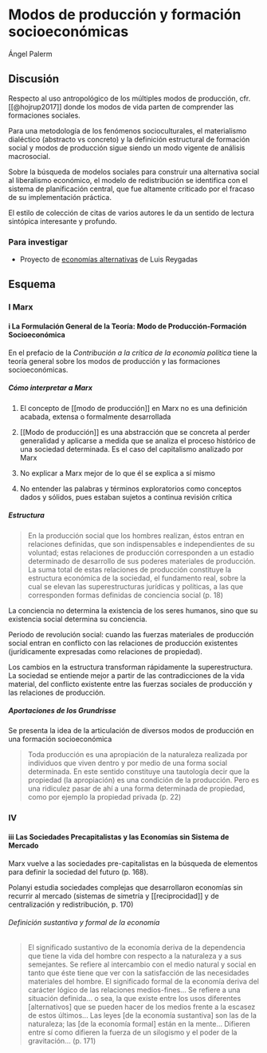 # Modos de producción y formación socioeconómicas
Ángel Palerm


## Discusión

Respecto al uso antropológico de los múltiples modos de producción, cfr. [[@hojrup2017]] donde los modos de vida parten de comprender las formaciones sociales.

Para una metodología de los fenómenos socioculturales, el materialismo dialéctico (abstracto vs concreto) y la definición estructural de formación social y modos de producción sigue siendo un modo vigente de análisis macrosocial.

Sobre la búsqueda de modelos sociales para construir una alternativa social al liberalismo económico, el modelo de redistribución se identifica con el sistema de planificación central, que fue altamente criticado por el fracaso de su implementación práctica.

El estilo de colección de citas de varios autores le da un sentido de lectura sintópica interesante y profundo.

### Para investigar

- Proyecto de [economías alternativas](http://bibliotecasibe.ecosur.mx/sibe/book/000053634) de Luis Reygadas

## Esquema

### I Marx

#### i La Formulación General de la Teoría: Modo de Producción-Formación Socioeconómica

En el prefacio de la *Contribución a la crítica de la economía política* tiene la teoría general sobre los modos de producción y las formaciones socioeconómicas.

##### Cómo interpretar a Marx

1. El concepto de [[modo de producción]] en Marx no es una definición acabada, extensa o formalmente desarrollada

2. [[Modo de producción]] es una abstracción que se concreta al perder generalidad y aplicarse a medida que se analiza el proceso histórico de una sociedad determinada. Es el caso del capitalismo analizado por Marx

3. No explicar a Marx mejor de lo que él se explica a sí mismo

4. No entender las palabras y términos exploratorios como conceptos dados y sólidos, pues estaban sujetos a continua revisión crítica

##### Estructura

>En la producción social que los hombres realizan, éstos entran en relaciones definidas, que son indispensables e independientes de su voluntad; estas relaciones de producción corresponden a un estadio determinado de desarrollo de sus poderes materiales de producción. La suma total de estas relaciones de producción constituye la estructura económica de la sociedad, el fundamento real, sobre la cual se elevan las superestructuras jurídicas y políticas, a las que corresponden formas definidas de conciencia social (p. 18)

La conciencia no determina la existencia de los seres humanos, sino que su existencia social determina su conciencia.

Periodo de revolución social: cuando las fuerzas materiales de producción social entran en conflicto con las relaciones de producción existentes (jurídicamente expresadas como relaciones de propiedad).

Los cambios en la estructura transforman rápidamente la superestructura. La sociedad se entiende mejor a partir de las contradicciones de la vida material, del conflicto existente entre las fuerzas sociales de producción y las relaciones de producción.

##### Aportaciones de los Grundrisse

Se presenta la idea de la articulación de diversos modos de producción en una formación socioeconómica

>Toda producción es una apropiación de la naturaleza realizada por individuos que viven dentro y por medio de una forma social determinada. En este sentido constituye una tautología decir que la propiedad (la apropiación) es una condición de la producción. Pero es una ridiculez pasar de ahí a una forma determinada de propiedad, como por ejemplo la propiedad privada (p. 22)

### IV

#### iii Las Sociedades Precapitalistas y las Economías sin Sistema de Mercado

Marx vuelve a las sociedades pre-capitalistas en la búsqueda de elementos para definir la sociedad del futuro (p. 168).

Polanyi estudia sociedades complejas que desarrollaron economías sin recurrir al mercado (sistemas de simetría y [[reciprocidad]] y de centralización y redistribución, p. 170)

###### Definición sustantiva y formal de la economía

>El significado sustantivo de la economía deriva de la dependencia que tiene la vida del hombre con respecto a la naturaleza y a sus semejantes. Se refiere al intercambio con el medio natural y social en tanto que éste tiene que ver con la satisfacción de las necesidades materiales del hombre. El significado formal de la economía deriva del carácter lógico de las relaciones medios-fines... Se refiere a una situación definida... o sea, la que existe entre los usos diferentes [alternativos] que se pueden hacer de los medios frente a la escasez de estos últimos... Las leyes [de la economía sustantiva] son las de la naturaleza; las [de la economía formal] están en la mente... Difieren entre sí como difieren la fuerza de un silogismo y el poder de la gravitación... (p. 171)

